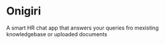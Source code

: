 # Onigiri

A smart HR chat app that answers your queries fro mexisting knowledgebase or uploaded documents